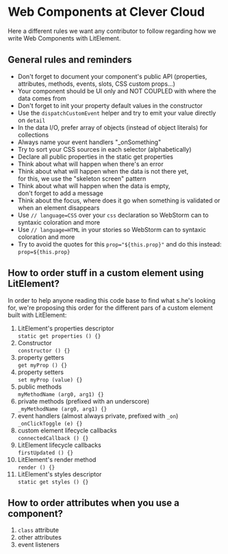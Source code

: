 # Web Components at Clever Cloud

Here a different rules we want any contributor to follow regarding how we write Web Components with LitElement.

## General rules and reminders

* Don't forget to document your component's public API (properties, attributes, methods, events, slots, CSS custom props...)
* Your component should be UI only and NOT COUPLED with where the data comes from
* Don't forget to init your property default values in the constructor
* Use the `dispatchCustomEvent` helper and try to emit your value directly on `detail`
* In the data I/O, prefer array of objects (instead of object literals) for collections
* Always name your event handlers "_onSomething"
* Try to sort your CSS sources in each selector (alphabetically)
* Declare all public properties in the static get properties
* Think about what will happen when there's an error
* Think about what will happen when the data is not there yet, <br> for this, we use the "skeleton screen" pattern
* Think about what will happen when the data is empty, <br> don't forget to add a message
* Think about the focus, where does it go when something is validated or when an element disappears
* Use `// language=CSS` over your `css` declaration so WebStorm can to syntaxic coloration and more
* Use `// language=HTML` in your stories so WebStorm can to syntaxic coloration and more
* Try to avoid the quotes for this `prop="${this.prop}"` and do this instead: `prop=${this.prop}`

## How to order stuff in a custom element using LitElement?

In order to help anyone reading this code base to find what s.he's looking for,
we're proposing this order for the different pars of a custom element built with LitElement:

1. LitElement's properties descriptor <br> `static get properties () {}`
1. Constructor <br> `constructor () {}`
1. property getters <br> `get myProp () {}`
1. property setters <br> `set myProp (value) {}`
1. public methods <br> `myMethodName (arg0, arg1) {}`
1. private methods (prefixed with an underscore) <br> `_myMethodName (arg0, arg1) {}`
1. event handlers (almost always private, prefixed with `_on`) <br> `_onClickToggle (e) {}`
1. custom element lifecycle callbacks <br> `connectedCallback () {}`
1. LitElement lifecycle callbacks <br> `firstUpdated () {}`
1. LitElement's render method <br> `render () {}`
1. LitElement's styles descriptor <br> `static get styles () {}`

## How to order attributes when you use a component?

1. `class` attribute
1. other attributes
1. event listeners
